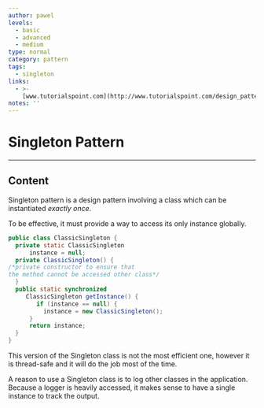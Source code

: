 ```yaml
---
author: pawel
levels:
  - basic
  - advanced
  - medium
type: normal
category: pattern
tags:
  - singleton
links:
  - >-
    [www.tutorialspoint.com](http://www.tutorialspoint.com/design_pattern/singleton_pattern.htm){website}
notes: ''
---
```


# Singleton Pattern


---

## Content

Singleton pattern is a design pattern involving a class which can be instantiated *exactly once*.

To be effective, it must provide a way to access its only instance globally.

```java
public class ClassicSingleton {
  private static ClassicSingleton
      instance = null;
  private ClassicSingleton() {
/*private constructor to ensure that
the method cannot be accessed other class*/
  }
  public static synchronized
     ClassicSingleton getInstance() {
        if (instance == null) {
          instance = new ClassicSingleton();
      }
      return instance;
  }
}
```

This version of the Singleton class is not the most efficient one, however it is thread-safe and it will do the job most of the time.

A reason to use a Singleton class is to log other classes in the application. Because a logger is heavily accessed, it makes sense to have a single instance to track the output.
